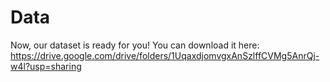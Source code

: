 # Data

Now, our dataset is ready for you!
You can download it here:
  https://drive.google.com/drive/folders/1UqaxdjomvgxAnSzlffCVMg5AnrQj-w4l?usp=sharing
